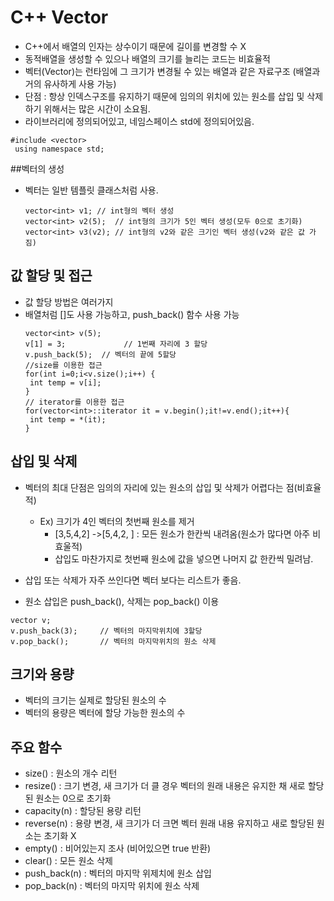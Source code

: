 # C++ Vector
 
* C++에서 배열의 인자는 상수이기 때문에 길이를 변경할 수 X
* 동적배열을 생성할 수 있으나 배열의 크기를 늘리는 코드는 비효율적
* 벡터(Vector)는 런타임에 그 크기가 변경될 수 있는 배열과 같은 자료구조 (배열과 거의 유사하게 사용 가능)
* 단점 : 항상 인덱스구조를 유지하기 때문에 임의의 위치에 있는 원소를 삽입 및 삭제하기 위해서는 많은 시간이 소요됨.
* <vector>라이브러리에 정의되어있고, 네임스페이스 std에 정의되어있음.
```
#include <vector>
 using namespace std;
```

##벡터의 생성
- 벡터는 일반 템플릿 클래스처럼 사용.
	```
	vector<int> v1; // int형의 벡터 생성
	vector<int> v2(5);	// int형의 크기가 5인 벡터 생성(모두 0으로 초기화)
	vector<int> v3(v2);	// int형의 v2와 같은 크기인 벡터 생성(v2와 같은 값 가짐)
	```

## 값 할당 및 접근
- 값 할당 방법은 여러가지
- 배열처럼 []도 사용 가능하고, push_back() 함수 사용 가능
	```
	vector<int> v(5);
	v[1] = 3;             // 1번째 자리에 3 할당
	v.push_back(5);  // 벡터의 끝에 5할당
	//size를 이용한 접근
	for(int i=0;i<v.size();i++) {
	 int temp = v[i];
	}
	// iterator를 이용한 접근
	for(vector<int>::iterator it = v.begin();it!=v.end();it++){
	 int temp = *(it);
	}
	```

## 삽입 및 삭제
- 벡터의 최대 단점은 임의의 자리에 있는 원소의 삽입 및 삭제가 어렵다는 점(비효율적)
	- Ex) 크기가 4인 벡터의 첫번째 원소를 제거
		- [3,5,4,2] ->[5,4,2, ]
		: 모든 원소가 한칸씩 내려옴(원소가 많다면 아주 비효울적)
		- 삽입도 마찬가지로 첫번째 원소에 값을 넣으면 나머지 값 한칸씩 밀려남.

- 삽입 또는 삭제가 자주 쓰인다면 벡터 보다는 리스트가 좋음.
- 원소 삽입은 push_back(), 삭제는 pop_back() 이용
```
vector v;
v.push_back(3);		// 벡터의 마지막위치에 3할당
v.pop_back();		// 벡터의 마지막위치의 원소 삭제
```

## 크기와 용량
- 벡터의 크기는 실제로 할당된 원소의 수
- 벡터의 용량은 벡터에 할당 가능한 원소의 수

## 주요 함수

- size() : 원소의 개수 리턴
- resize() : 크기 변경, 새 크기가 더 클 경우 벡터의 원래 내용은 유지한 채 새로 할당된 원소는 0으로 초기화
- capacity(n) : 할당된 용량 리턴
- reverse(n) : 용량 변경, 새 크기가 더 크면 벡터 원래 내용 유지하고 새로 할당된 원소는 초기화 X
- empty() : 비어있는지 조사 (비어있으면 true 반환)
- clear() : 모든 원소 삭제
- push_back(n) : 벡터의 마지막 위제치에 원소 삽입
- pop_back(n) : 벡터의 마지막 위치에 원소 삭제


